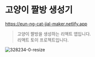 # 고양이 짤방 생성기

https://eun-ng-cat-jjal-maker.netlify.app

> 고양이 짤방을 생성하는 리액트 앱입니다.  
> 리액트 토이 프로젝트입니다.

![328234-0-resize](https://user-images.githubusercontent.com/3839771/149098995-0b89419a-58fb-494a-ade3-27aae5342553.gif)
